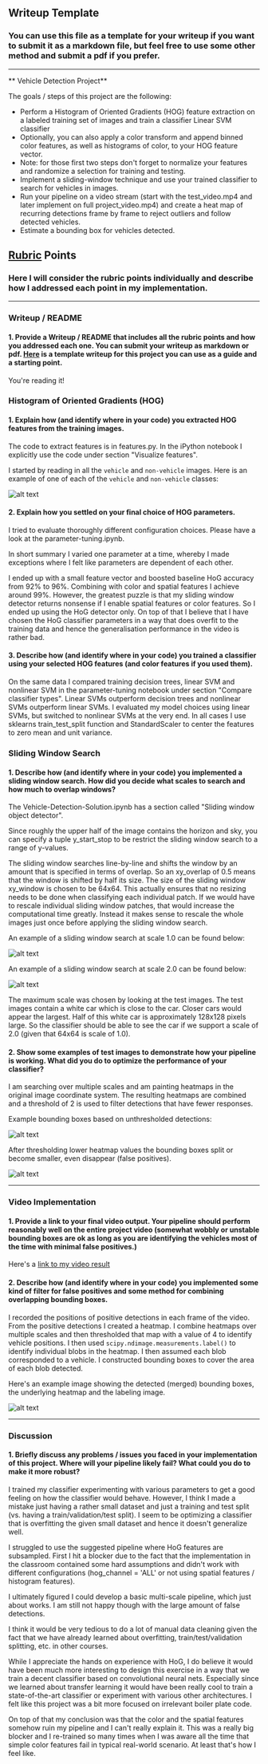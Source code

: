 ## Writeup Template
### You can use this file as a template for your writeup if you want to submit it as a markdown file, but feel free to use some other method and submit a pdf if you prefer.

---

** Vehicle Detection Project**

The goals / steps of this project are the following:

* Perform a Histogram of Oriented Gradients (HOG) feature extraction on a labeled training set of images and train a classifier Linear SVM classifier
* Optionally, you can also apply a color transform and append binned color features, as well as histograms of color, to your HOG feature vector. 
* Note: for those first two steps don't forget to normalize your features and randomize a selection for training and testing.
* Implement a sliding-window technique and use your trained classifier to search for vehicles in images.
* Run your pipeline on a video stream (start with the test_video.mp4 and later implement on full project_video.mp4) and create a heat map of recurring detections frame by frame to reject outliers and follow detected vehicles.
* Estimate a bounding box for vehicles detected.

[//]: # (Image References)
[image1]: ./examples/car_not_car.png
[image2]: ./examples/HOG_example.jpg
[image3]: ./examples/sliding_windows.jpg
[image9]: ./examples/sliding_windows2.jpg
[image4]: ./examples/sliding_window.jpg
[image8]: ./examples/sliding_window2.jpg
[image5]: ./examples/bboxes_and_heat.png
[image6]: ./examples/labels_map.png
[image7]: ./examples/output_bboxes.png
[video1]: ./project_video.mp4

## [Rubric](https://review.udacity.com/#!/rubrics/513/view) Points
### Here I will consider the rubric points individually and describe how I addressed each point in my implementation.  

---
### Writeup / README

#### 1. Provide a Writeup / README that includes all the rubric points and how you addressed each one.  You can submit your writeup as markdown or pdf.  [Here](https://github.com/udacity/CarND-Vehicle-Detection/blob/master/writeup_template.md) is a template writeup for this project you can use as a guide and a starting point.  

You're reading it!

### Histogram of Oriented Gradients (HOG)

#### 1. Explain how (and identify where in your code) you extracted HOG features from the training images.


The code to extract features is in features.py. In the iPython notebook I explicitly use the code under section "Visualize features".

I started by reading in all the `vehicle` and `non-vehicle` images.  Here is an example of one of each of the `vehicle` and `non-vehicle` classes:

![alt text][image1]

#### 2. Explain how you settled on your final choice of HOG parameters.

I tried to evaluate thoroughly different configuration choices. Please have a look at the parameter-tuning.ipynb.

In short summary I varied one parameter at a time, whereby I made exceptions where I felt like parameters are dependent of each other.

I ended up with a small feature vector and boosted baseline HoG accuracy from 92% to 96%. Combining with color and spatial features I achieve around 99%. However, the greatest puzzle is that my sliding window detector returns nonsense if I enable spatial features or color features. So I ended up using the HoG detector only. On top of that I believe that I have chosen the HoG classifier parameters in a way that does overfit to the training data and hence the generalisation performance in the video is rather bad.

#### 3. Describe how (and identify where in your code) you trained a classifier using your selected HOG features (and color features if you used them).

On the same data I compared training decision trees, linear SVM and nonlinear SVM in the parameter-tuning notebook under section "Compare classifier types". Linear SVMs outperform decision trees and nonlinear SVMs outperform linear SVMs. I evaluated my model choices using linear SVMs, but switched to nonlinear SVMs at the very end. In all cases I use sklearns train_test_split function and StandardScaler to center the features to zero mean and unit variance.

### Sliding Window Search

#### 1. Describe how (and identify where in your code) you implemented a sliding window search.  How did you decide what scales to search and how much to overlap windows?

The Vehicle-Detection-Solution.ipynb has a section called "Sliding window object detector".

Since roughly the upper half of the image contains the horizon and sky, you can specify a tuple y_start_stop to be restrict the sliding window search to a range of y-values.

The sliding window searches line-by-line and shifts the window by an amount that is specified in terms of overlap. So an xy_overlap of 0.5 means that the window is shifted by half its size. The size of the sliding window xy_window is chosen to be 64x64. This actually ensures that no resizing needs to be done when classifying each individual patch. If we would have to rescale individual sliding window patches, that would increase the computational time greatly. Instead it makes sense to rescale the whole images just once before applying the sliding window search.

An example of a sliding window search at scale 1.0 can be found below:

![alt text][image3]

An example of a sliding window search at scale 2.0 can be found below:

![alt text][image9]

The maximum scale was chosen by looking at the test images. The test images contain a white car which is close to the car. Closer cars would appear the largest. Half of this white car is approximately 128x128 pixels large. So the classifier should be able to see the car if we support a scale of 2.0 (given that 64x64 is scale of 1.0).

#### 2. Show some examples of test images to demonstrate how your pipeline is working.  What did you do to optimize the performance of your classifier?

I am searching over multiple scales and am painting heatmaps in the original image coordinate system. The resulting heatmaps are combined and a threshold of 2 is used to filter detections that have fewer responses.

Example bounding boxes based on unthresholded detections:

![alt text][image4]

After thresholding lower heatmap values the bounding boxes split or become smaller, even disappear (false positives).

![alt text][image8]

---

### Video Implementation

#### 1. Provide a link to your final video output.  Your pipeline should perform reasonably well on the entire project video (somewhat wobbly or unstable bounding boxes are ok as long as you are identifying the vehicles most of the time with minimal false positives.)

Here's a [link to my video result](./test_videos_output/project_video.mp4)


#### 2. Describe how (and identify where in your code) you implemented some kind of filter for false positives and some method for combining overlapping bounding boxes.

I recorded the positions of positive detections in each frame of the video. From the positive detections I created a heatmap. I combine heatmaps over multiple scales and then thresholded that map with a value of 4 to identify vehicle positions. I then used `scipy.ndimage.measurements.label()` to identify individual blobs in the heatmap. I then assumed each blob corresponded to a vehicle. I constructed bounding boxes to cover the area of each blob detected.  

Here's an example image showing the detected (merged) bounding boxes, the underlying heatmap and the labeling image.

![alt text][image5]



---

### Discussion

#### 1. Briefly discuss any problems / issues you faced in your implementation of this project.  Where will your pipeline likely fail?  What could you do to make it more robust?

I trained my classifier experimenting with various parameters to get a good feeling on how the classifier would behave. However, I think I made a mistake just having a rather small dataset and just a training and test split (vs. having a train/validation/test split). I seem to be optimizing a classifier that is overfitting the given small dataset and hence it doesn't generalize well.

I struggled to use the suggested pipeline where HoG features are subsampled. First I hit a blocker due to the fact that the implementation in the classroom contained some hard assumptions and didn't work with different configurations (hog_channel = 'ALL' or not using spatial features / histogram features).

I ultimately figured I could develop a basic multi-scale pipeline, which just about works. I am still not happy though with the large amount of false detections.

I think it would be very tedious to do a lot of manual data cleaning given the fact that we have already learned about overfitting, train/test/validation splitting, etc. in other courses.

While I appreciate the hands on experience with HoG, I do believe it would have been much more interesting to design this exercise in a way that we train a decent classifier based on convolutional neural nets. Especially since we learned about transfer learning it would have been really cool to train a state-of-the-art classifier or experiment with various other architectures. I felt like this project was a bit more focused on irrelevant boiler plate code.

On top of that my conclusion was that the color and the spatial features somehow ruin my pipeline and I can't really explain it. This was a really big blocker and I re-trained so many times when I was aware all the time that simple color features fail in typical real-world scenario. At least that's how I feel like.